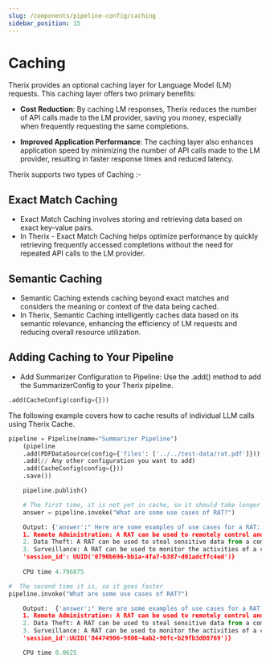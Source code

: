 ```yaml
---
slug: /components/pipeline-config/caching
sidebar_position: 15
---
```


# Caching

Therix provides an optional caching layer for Language Model (LM) requests. This caching layer offers two primary benefits:

- **Cost Reduction**: By caching LM responses, Therix reduces the number of API calls made to the LM provider, saving you money, especially when frequently requesting the same completions.
  
- **Improved Application Performance**: The caching layer also enhances application speed by minimizing the number of API calls made to the LM provider, resulting in faster response times and reduced latency.

Therix supports two types of Caching :- 


## Exact Match Caching

- Exact Match Caching involves storing and retrieving data based on exact key-value pairs. 
- In Therix - Exact Match Caching helps optimize performance by quickly retrieving frequently accessed completions without the need for repeated API calls to the LM provider.

## Semantic Caching


- Semantic Caching extends caching beyond exact matches and considers the meaning or context of the data being cached.
- In Therix, Semantic Caching intelligently caches data based on its semantic relevance, enhancing the efficiency of LM requests and reducing overall resource utilization.



## Adding Caching to Your Pipeline

- Add Summarizer Configuration to Pipeline: Use the .add() method to add the SummarizerConfig to your Therix pipeline.

```python
.add(CacheConfig(config={}))
```


The following example covers how to cache results of individual LLM calls using Therix Cache.


```python 
pipeline = Pipeline(name="Summarizer Pipeline")
    (pipeline
    .add(PDFDataSource(config={'files': ['../../test-data/rat.pdf']}))
    .add(// Any other configuration you want to add)
    .add(CacheConfig(config={}))
    .save())

    pipeline.publish()
```
    

```python
    # The first time, it is not yet in cache, so it should take longer
    answer = pipeline.invoke("What are some use cases of RAT?")
```

```python
    Output: {'answer':" Here are some examples of use cases for a RAT:
    1. Remote Administration: A RAT can be used to remotely control and manage a compromised system, allowing the attacker to execute commands, install additional malware, or steal sensitive data.
    2. Data Theft: A RAT can be used to steal sensitive data from a compromised system, such as passwords, financial information, or proprietary data.
    3. Surveillance: A RAT can be used to monitor the activities of a compromised system, allowing the attacker to capture screenshots, log keystrokes, or activate webcams or microphones.", 
    'session_id': UUID('0790b696-bb1a-4fa7-b387-d01adcffc4ed')}
    
    CPU time 4.796875
```


```python
#  The second time it is, so it goes faster
pipeline.invoke("What are some use cases of RAT?")
```

```python
    Output:  {'answer':" Here are some examples of use cases for a RAT:
    1. Remote Administration: A RAT can be used to remotely control and manage a compromised system, allowing the attacker to execute commands, install additional malware, or steal sensitive data.
    2. Data Theft: A RAT can be used to steal sensitive data from a compromised system, such as passwords, financial information, or proprietary data.
    3. Surveillance: A RAT can be used to monitor the activities of a compromised system, allowing the attacker to capture screenshots, log keystrokes, or activate webcams or microphones.", 
    'session_id':UUID('84474906-9800-4ab2-90fc-b29fb3d08769')}

    CPU time 0.0625
```    








